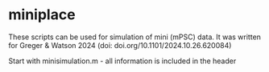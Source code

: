 # miniplace
These scripts can be used for simulation of mini (mPSC) data. It was written for Greger & Watson 2024 (doi: doi.org/10.1101/2024.10.26.620084)

Start with minisimulation.m - all information is included in the header
